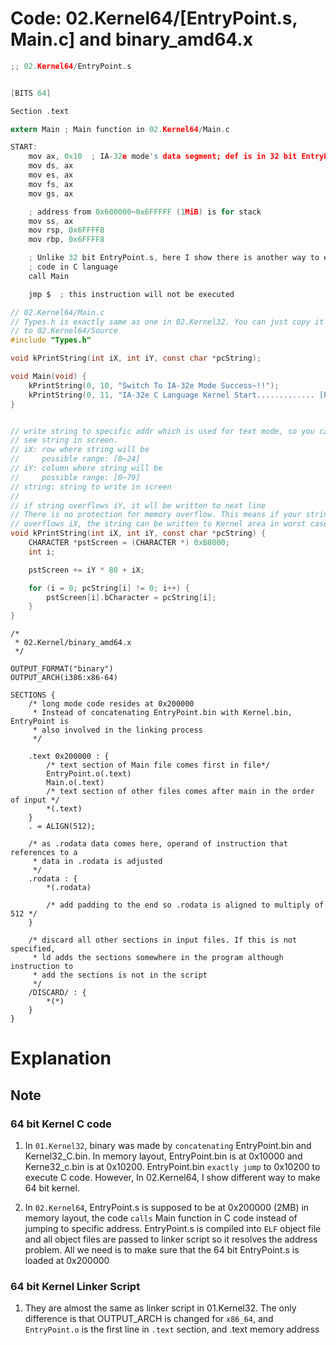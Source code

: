 # Code: 02.Kernel64/[EntryPoint.s, Main.c] and binary_amd64.x

```c
;; 02.Kernel64/EntryPoint.s


[BITS 64]

Section .text

extern Main ; Main function in 02.Kernel64/Main.c

START:
    mov ax, 0x10  ; IA-32e mode's data segment; def is in 32 bit EntryPoint.s
    mov ds, ax
    mov es, ax
    mov fs, ax
    mov gs, ax

    ; address from 0x600000~0x6FFFFF (1MiB) is for stack
    mov ss, ax
    mov rsp, 0x6FFFF8
    mov rbp, 0x6FFFF8

    ; Unlike 32 bit EntryPoint.s, here I show there is another way to execute
    ; code in C language
    call Main

    jmp $  ; this instruction will not be executed 
```

```c
// 02.Kernel64/Main.c
// Types.h is exactly same as one in 02.Kernel32. You can just copy it
// to 02.Kernel64/Source
#include "Types.h"

void kPrintString(int iX, int iY, const char *pcString);

void Main(void) {
    kPrintString(0, 10, "Switch To IA-32e Mode Success~!!");
    kPrintString(0, 11, "IA-32e C Language Kernel Start............. [PASS]");
}


// write string to specific addr which is used for text mode, so you can
// see string in screen.
// iX: row where string will be
//     possible range: [0~24]
// iY: column where string will be
//     possible range: [0~79]
// string: string to write in screen
// 
// if string overflows iY, it wll be written to next line
// There is no protection for memory overflow. This means if your string
// overflows iX, the string can be written to Kernel area in worst case
void kPrintString(int iX, int iY, const char *pcString) {
	CHARACTER *pstScreen = (CHARACTER *) 0xB8000;
    int i;

    pstScreen += iY * 80 + iX;

    for (i = 0; pcString[i] != 0; i++) {
    	pstScreen[i].bCharacter = pcString[i];
    }
}
```

```Linker Script
/*
 * 02.Kernel/binary_amd64.x
 */

OUTPUT_FORMAT("binary")
OUTPUT_ARCH(i386:x86-64)

SECTIONS {
    /* long mode code resides at 0x200000
     * Instead of concatenating EntryPoint.bin with Kernel.bin, EntryPoint is
     * also involved in the linking process
     */ 

    .text 0x200000 : {
        /* text section of Main file comes first in file*/
        EntryPoint.o(.text)
        Main.o(.text)
        /* text section of other files comes after main in the order of input */
        *(.text)
    }
    . = ALIGN(512);

    /* as .rodata data comes here, operand of instruction that references to a
     * data in .rodata is adjusted
     */
    .rodata : {
        *(.rodata)

        /* add padding to the end so .rodata is aligned to multiply of 512 */
    }

    /* discard all other sections in input files. If this is not specified,
     * ld adds the sections somewhere in the program although instruction to
     * add the sections is not in the script
     */
    /DISCARD/ : {
        *(*)
    }
}
```


# Explanation

## Note

### 64 bit Kernel C code
1. In `01.Kernel32`, binary was made by `concatenating` EntryPoint.bin and
Kernel32_C.bin. In memory layout, EntryPoint.bin is at 0x10000 and
Kerne32_c.bin is at 0x10200. EntryPoint.bin `exactly jump` to 0x10200 to
execute C code. However, In 02.Kernel64, I show different way
to make 64 bit kernel.

2. In `02.Kernel64`, EntryPoint.s is supposed to be at 0x200000 (2MB) in memory
layout, the code `calls` Main function in C code instead of jumping to specific
address. EntryPoint.s is compiled into `ELF` object file and all object files are
passed to linker script so it resolves the address problem. All we need is to make
sure that the 64 bit EntryPoint.s is loaded at 0x200000

### 64 bit Kernel Linker Script

1. They are almost the same as linker script in 01.Kernel32. The only
difference is that OUTPUT_ARCH is changed for `x86_64`, and `EntryPoint.o`
is the first line in `.text` section, and .text memory address

